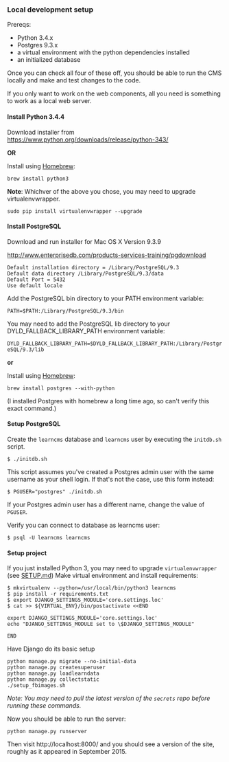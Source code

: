 ### Local development setup

Prereqs:

* Python 3.4.x
* Postgres 9.3.x
* a virtual environment with the python dependencies installed
* an initialized database

Once you can check all four of these off, you should be able to run the CMS locally and make and test changes to the code.

If you only want to work on the web components, all you need is something to work as a local web server.

#### Install Python 3.4.4

Download installer from https://www.python.org/downloads/release/python-343/

**OR**

Install using [Homebrew](http://brew.sh):

`brew install python3`

**Note**: Whichver of the above you chose, you may need to upgrade virtualenvwrapper.

`sudo pip install virtualenvwrapper --upgrade`

#### Install PostgreSQL

Download and run installer for Mac OS X Version 9.3.9

http://www.enterprisedb.com/products-services-training/pgdownload

    Default installation directory = /Library/PostgreSQL/9.3
    Default data directory /Library/PostgreSQL/9.3/data
    Default Port = 5432
    Use default locale

Add the PostgreSQL bin directory to your PATH environment variable:

`PATH=$PATH:/Library/PostgreSQL/9.3/bin`

You may need to add the PostgreSQL lib directory to your DYLD_FALLBACK_LIBRARY_PATH environment variable:

`DYLD_FALLBACK_LIBRARY_PATH=$DYLD_FALLBACK_LIBRARY_PATH:/Library/PostgreSQL/9.3/lib`

**or**

Install using [Homebrew](http://brew.sh):

`brew install postgres --with-python`

(I installed Postgres with homebrew a long time ago, so can't verify this exact command.)

#### Setup PostgreSQL


Create the `learncms` database and `learncms` user by executing the `initdb.sh` script.

`$ ./initdb.sh`

This script assumes you've created a Postgres admin user with the same username as your shell login. If that's not the case, use this form instead:

`$ PGUSER="postgres" ./initdb.sh`

If your Postgres admin user has a different name, change the value of `PGUSER`.


Verify you can connect to database as learncms user:

```
$ psql -U learncms learncms
```

#### Setup project

If you just installed Python 3, you may need to upgrade `virtualenvwrapper` (see [SETUP.md](SETUP.md))
Make virtual environment and install requirements:

```
$ mkvirtualenv --python=/usr/local/bin/python3 learncms
$ pip install -r requirements.txt
$ export DJANGO_SETTINGS_MODULE='core.settings.loc'
$ cat >> ${VIRTUAL_ENV}/bin/postactivate <<END

export DJANGO_SETTINGS_MODULE='core.settings.loc'
echo "DJANGO_SETTINGS_MODULE set to \$DJANGO_SETTINGS_MODULE"

END

```

Have Django do its basic setup

```
python manage.py migrate --no-initial-data
python manage.py createsuperuser
python manage.py loadlearndata
python manage.py collectstatic
./setup_fbimages.sh
```

*Note: You may need to pull the latest version of the `secrets` repo before running these commands.*

Now you should be able to run the server:

    python manage.py runserver

Then visit http://localhost:8000/ and you should see a version of the site, roughly as it appeared in September 2015.
